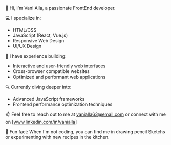 👋 Hi, I'm Vani Alla, a passionate FrontEnd developer.

💻 I specialize in:
- HTML/CSS
- JavaScript (React, Vue.js)
- Responsive Web Design
- UI/UX Design

🚀 I have experience building:
- Interactive and user-friendly web interfaces
- Cross-browser compatible websites
- Optimized and performant web applications

🔍 Currently diving deeper into:
- Advanced JavaScript frameworks
- Frontend performance optimization techniques

📫 Feel free to reach out to me at vanialla63@email.com or connect with me on [www.linkedin.com/in/vanialla]

🌟 Fun fact: When I'm not coding, you can find me in drawing pencil Sketchs or experimenting with new recipes in the kitchen.

<!---
Vanialla63 is a ✨ special ✨ repository because its `README.md` (this file) appears on your GitHub profile.
You can click the Preview link to take a look at your changes.
--->
